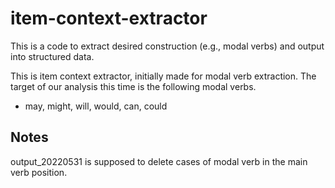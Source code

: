 # item-context-extractor
This is a code to extract desired construction (e.g., modal verbs) and output into structured data.

This is item context extractor, initially made for modal verb extraction.
The target of our analysis this time is the following modal verbs.

- may, might, will, would, can, could

## Notes
output_20220531 is supposed to delete cases of modal verb in the main verb position.

